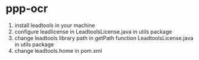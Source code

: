 # ppp-ocr
1. install leadtools in your machine 
2. configure leadlicense in LeadtoolsLicense.java in utils package
3. change leadtools library path in getPath function LeadtoolsLicense.java in utils package
4. change leadtools.home  in pom.xml
